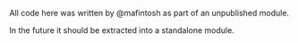 All code here was written by @mafintosh as part of an unpublished module.

In the future it should be extracted into a standalone module.
